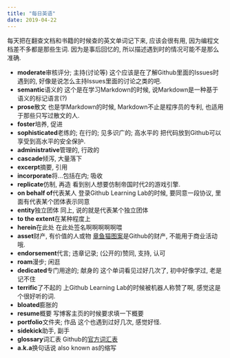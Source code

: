```yaml
---
title: "每日英语"
date: 2019-04-22
---
```


每天把在翻查文档和书籍的时候查的英文单词记下来, 应该会很有用, 因为编程文档差不多都是那些生词. 因为是事后回忆的, 所以描述遇到时的情况可能不是那么准确. 

- **moderate**审核评分; 主持(讨论等) 这个应该是在了解Github里面的Issues时遇到的, 好像是说怎么主持Issues里面的讨论之类的吧.
- **semantic**语义的 这个是在学习Markdown的时候, 说Markdown是一种基于语义的标记语言(?)
- **prose**散文 也是学Markdown的时候, Markdown不止是程序员的专利, 也适用于那些只写过散文的人.
- **foster**培养, 促进
- **sophisticated**老练的; 在行的; 见多识广的; 高水平的 把代码放到Github可以享受到高水平的安全保护. 
- **administrative**管理的, 行政的
- **cascade**倾泻, 大量落下
- **excerpt**摘要, 引用
- **incorporate**将...包括在内; 吸收
- **replicate**仿制, 再造 看到别人想要仿制帝国时代2的游戏引擎.
- **on behalf of**代表某人 登录Github Learning Lab的时候, 要同意一段协议, 里面有代表某个团体表示同意
- **entity**独立团体 同上, 说的就是代表某个独立团体
- **to the extent**在某种程度上
- **herein**在此处 在此处签名啊啊啊啊啊喂
- **asset**财产, 有价值的人或物 [章鱼猫图案](https://octodex.github.com/)是Github的财产, 不能用于商业活动哦. 
- **endorsement**代言; 违章记录; (公开的)赞同, 支持, 认可
- **roam**漫步; 闲逛
- **dedicated**专门用途的; 献身的 这个单词看见过好几次了, 初中好像学过, 老是记不住
- **terrific**了不起的 上Github Learning Lab的时候被机器人称赞了啊, 感觉这是个很好听的词.
- **bloated**膨胀的
- **resume**概要 写博客主页的时候要求填一下概要
- **portfolio**文件夹; 作品 这个也遇到过好几次, 感觉好怪.
- **sidekick**助手, 副手
- **glossary**词汇表 Github的[官方词汇表](https://help.github.com/en/articles/github-glossary)
- **a.k.a**换句话说 also known as的缩写
